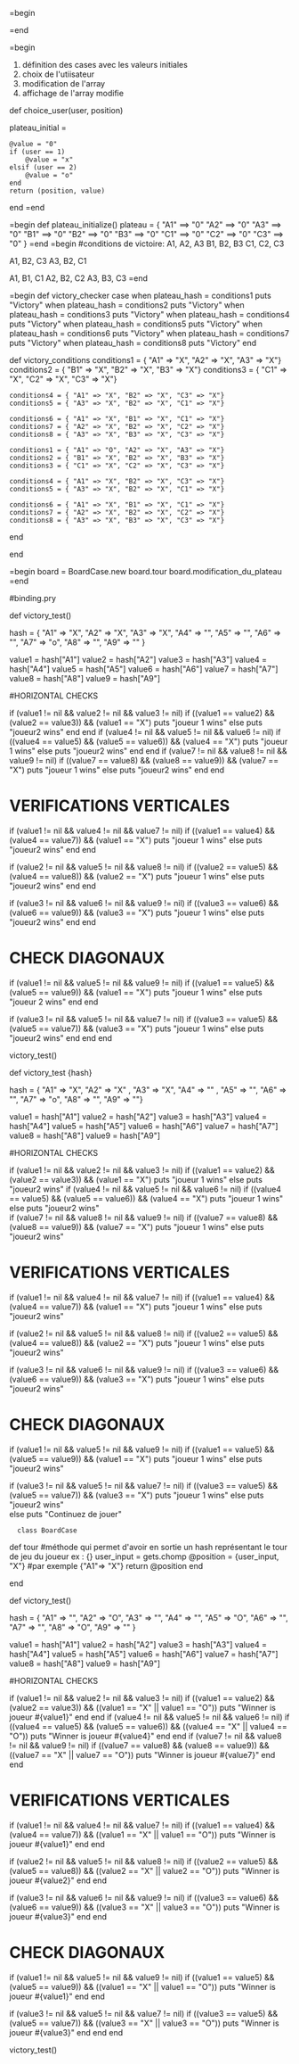 =begin

=end

=begin
1. définition des cases avec les valeurs initiales 
2. choix de l'utiisateur
3. modification de l'array 
4. affichage de l'array modifie

def choice_user(user, position)
  
  plateau_initial = 

    @value = "0"
    if (user == 1)
        @value = "x"
    elsif (user == 2)
        @value = "o"
    end
    return (position, value)
end
=end

=begin
def plateau_initialize()
  plateau = {
    "A1" ==> "0"
    "A2" ==> "0"
    "A3" ==> "0"
    "B1" ==> "0"
    "B2" ==> "0"
    "B3" ==> "0"
    "C1" ==> "0"
    "C2" ==> "0"
    "C3" ==> "0"
}
=end
=begin
  #conditions de victoire: 
  A1, A2, A3 
  B1, B2, B3
  C1, C2, C3
  
  A1, B2, C3
  A3, B2, C1
  
  A1, B1, C1
  A2, B2, C2
  A3, B3, C3
=end


=begin
def victory_checker 
    case 
    when plateau_hash = conditions1
      puts "Victory"
    when plateau_hash = conditions2
      puts "Victory"
    when plateau_hash = conditions3
      puts "Victory"
    when plateau_hash = conditions4
      puts "Victory"
    when plateau_hash = conditions5
      puts "Victory"
    when plateau_hash = conditions6
      puts "Victory"
    when plateau_hash = conditions7
      puts "Victory"
    when plateau_hash = conditions8
      puts "Victory"
  end

  def victory_conditions
    conditions1 = { "A1" => "X", "A2" => "X", "A3" => "X"}
    conditions2 = { "B1" => "X", "B2" => "X", "B3" => "X"}
    conditions3 = { "C1" => "X", "C2" => "X", "C3" => "X"}

    conditions4 = { "A1" => "X", "B2" => "X", "C3" => "X"}
    conditions5 = { "A3" => "X", "B2" => "X", "C1" => "X"}

    conditions6 = { "A1" => "X", "B1" => "X", "C1" => "X"}
    conditions7 = { "A2" => "X", "B2" => "X", "C2" => "X"}
    conditions8 = { "A3" => "X", "B3" => "X", "C3" => "X"}

    conditions1 = { "A1" => "O", "A2" => "X", "A3" => "X"}
    conditions2 = { "B1" => "X", "B2" => "X", "B3" => "X"}
    conditions3 = { "C1" => "X", "C2" => "X", "C3" => "X"}

    conditions4 = { "A1" => "X", "B2" => "X", "C3" => "X"}
    conditions5 = { "A3" => "X", "B2" => "X", "C1" => "X"}

    conditions6 = { "A1" => "X", "B1" => "X", "C1" => "X"}
    conditions7 = { "A2" => "X", "B2" => "X", "C2" => "X"}
    conditions8 = { "A3" => "X", "B3" => "X", "C3" => "X"}
  end

end

=begin
board = BoardCase.new
board.tour
board.modification_du_plateau
=end

#binding.pry



def victory_test()
    
  hash = { "A1" => "X", "A2" => "X", "A3" => "X",
           "A4" => "", "A5" => "", "A6" => "",
           "A7" => "o", "A8" => "", "A9" => "" }

  value1 = hash["A1"]
  value2 = hash["A2"]
  value3 = hash["A3"]
  value4 = hash["A4"]
  value5 = hash["A5"]
  value6 = hash["A6"]
  value7 = hash["A7"]
  value8 = hash["A8"]
  value9 = hash["A9"]

  #HORIZONTAL CHECKS

  if (value1 != nil && value2 != nil && value3 != nil)
    if ((value1 == value2) && (value2 == value3)) && (value1 == "X")
      puts "joueur 1 wins"
    else
      puts "joueur2 wins"
    end
  end
  if (value4 != nil && value5 != nil && value6 != nil)
    if ((value4 == value5) && (value5 == value6)) && (value4 == "X")
      puts "joueur 1 wins"
    else
      puts "joueur2 wins"
    end
  end
  if (value7 != nil && value8 != nil && value9 != nil)
    if ((value7 == value8) && (value8 == value9)) && (value7 == "X")
      puts "joueur 1 wins"
    else
      puts "joueur2 wins"
    end
  end

  # VERIFICATIONS VERTICALES
  if (value1 != nil && value4 != nil && value7 != nil)
    if ((value1 == value4) && (value4 == value7)) && (value1 == "X")
      puts "joueur 1 wins"
    else
      puts "joueur2 wins"
    end
  end

  if (value2 != nil && value5 != nil && value8 != nil)
    if ((value2 == value5) && (value4 == value8)) && (value2 == "X")
      puts "joueur 1 wins"
    else
      puts "joueur2 wins"
    end
  end

  if (value3 != nil && value6 != nil && value9 != nil)
    if ((value3 == value6) && (value6 == value9)) && (value3 == "X")
      puts "joueur 1 wins"
    else
      puts "joueur2 wins"
    end
  end

  # CHECK DIAGONAUX

  if (value1 != nil && value5 != nil && value9 != nil)
    if ((value1 == value5) && (value5 == value9)) && (value1 == "X")
      puts "joueur 1 wins"
    else
      puts "joueur 2 wins"
    end
  end

  if (value3 != nil && value5 != nil && value7 != nil)
    if ((value3 == value5) && (value5 == value7)) && (value3 == "X")
      puts "joueur 1 wins"
    else
      puts "joueur2 wins"
    end
  end
end

victory_test()



  def victory_test {hash}

  hash = { "A1" => "X", "A2" => "X" , "A3" => "X", 
            "A4" => "" , "A5" => "", "A6" => "", 
            "A7" => "o", "A8" => "", "A9" => ""}

  value1 = hash["A1"]
  value2 = hash["A2"]
  value3 = hash["A3"]
  value4 = hash["A4"]
  value5 = hash["A5"]
  value6 = hash["A6"]
  value7 = hash["A7"]
  value8 = hash["A8"]
  value9 = hash["A9"]

#HORIZONTAL CHECKS

  if (value1 != nil && value2 != nil && value3 != nil)
    if ((value1 == value2) && (value2 == value3)) && (value1 == "X")
        puts "joueur 1 wins"
        else 
        puts "joueur2 wins" 
  if (value4 != nil && value5 != nil && value6 != nil)
    if ((value4 == value5) && (value5 == value6)) && (value4 == "X")
      puts "joueur 1 wins"
      else 
    puts "joueur2 wins"  
  if (value7 != nil && value8 != nil && value9 != nil) 
    if ((value7 == value8) && (value8 == value9)) && (value7 == "X")
      puts "joueur 1 wins"
    else 
      puts "joueur2 wins"  

# VERIFICATIONS VERTICALES      
if (value1 != nil && value4 != nil && value7 != nil)
  if ((value1 == value4) && (value4 == value7)) && (value1 == "X")
    puts "joueur 1 wins"
    else 
  puts "joueur2 wins"  
  
if (value2 != nil && value5 != nil && value8 != nil)
  if ((value2 == value5) && (value4 == value8)) && (value2 == "X")
    puts "joueur 1 wins"
    else 
  puts "joueur2 wins"  

if (value3 != nil && value6 != nil && value9 != nil)
  if ((value3 == value6) && (value6 == value9)) && (value3 == "X")
    puts "joueur 1 wins"
    else 
  puts "joueur2 wins"  

# CHECK DIAGONAUX

if (value1 != nil && value5 != nil && value9 != nil)
  if ((value1 == value5) && (value5 == value9)) && (value1 == "X")
    puts "joueur 1 wins"
    else 
  puts "joueur2 wins"  

if (value3 != nil && value5 != nil && value7 != nil)
  if ((value3 == value5) && (value5 == value7)) && (value3 == "X")
    puts "joueur 1 wins"
    else 
  puts "joueur2 wins"  
    else 
      puts "Continuez de jouer"

      class BoardCase

  def tour #méthode qui permet d'avoir en sortie un hash représentant le tour de jeu du joueur ex : {} 
    user_input = gets.chomp
    @position = {user_input, "X"} #par exemple {"A1"=> "X"}
    return @position
  end
   

end 

def victory_test()
    
  hash = { "A1" => "", "A2" => "O", "A3" => "",
           "A4" => "", "A5" => "O", "A6" => "",
           "A7" => "", "A8" => "O", "A9" => "" }

  value1 = hash["A1"]
  value2 = hash["A2"]
  value3 = hash["A3"]
  value4 = hash["A4"]
  value5 = hash["A5"]
  value6 = hash["A6"]
  value7 = hash["A7"]
  value8 = hash["A8"]
  value9 = hash["A9"]

  #HORIZONTAL CHECKS

  if (value1 != nil && value2 != nil && value3 != nil)
    if ((value1 == value2) && (value2 == value3)) && ((value1 == "X" || value1 == "O"))
      puts "Winner is joueur #{value1}"
    end
  end
  if (value4 != nil && value5 != nil && value6 != nil)
    if ((value4 == value5) && (value5 == value6)) && ((value4 == "X" || value4 == "O"))
      puts "Winner is joueur #{value4}"
    end
  end
  if (value7 != nil && value8 != nil && value9 != nil)
    if ((value7 == value8) && (value8 == value9)) && ((value7 == "X" || value7 == "O"))
      puts "Winner is joueur #{value7}"
    end
  end

  # VERIFICATIONS VERTICALES
  if (value1 != nil && value4 != nil && value7 != nil)
    if ((value1 == value4) && (value4 == value7)) && ((value1 == "X" || value1 == "O"))
      puts "Winner is joueur #{value1}"
    end
  end

  if (value2 != nil && value5 != nil && value8 != nil)
    if ((value2 == value5) && (value5 == value8)) && ((value2 == "X" || value2 == "O"))
      puts "Winner is joueur #{value2}"
    end
  end

  if (value3 != nil && value6 != nil && value9 != nil)
    if ((value3 == value6) && (value6 == value9)) && ((value3 == "X" || value3 == "O"))
      puts "Winner is joueur #{value3}"
    end
  end

  # CHECK DIAGONAUX

  if (value1 != nil && value5 != nil && value9 != nil)
    if ((value1 == value5) && (value5 == value9)) && ((value1 == "X" || value1 == "O"))
      puts "Winner is joueur #{value1}"
    end
  end

  if (value3 != nil && value5 != nil && value7 != nil)
    if ((value3 == value5) && (value5 == value7)) && ((value3 == "X" || value3 == "O"))
      puts "Winner is joueur #{value3}"
    end
  end
end

victory_test()